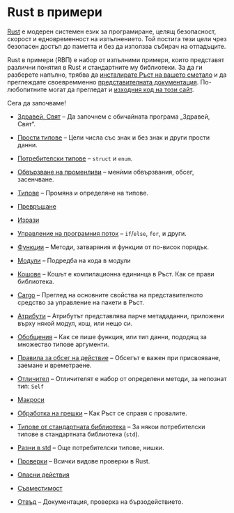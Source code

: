 # Rust в примери

[Rust][rust] е модерен системен език за програмиране, целящ
безопасност, скорост и едновременност на изпълнението. Той постига тези цели
чрез безопасен достъп до паметта и без да използва събирач на отпадъците.

Rust в примери (RВП) е набор от изпълними примери, които представят различни
понятия в Rust и стандартните му библиотеки. За да ги разберете напълно, трябва
да [инсталирате Ръст на вашето сметало][install] и да преглеждате своевремменно
[представителната документация][std]. По-любопитните могат да прегледат и
[изходния код на този сайт][home].

Сега да започваме!

- [Здравей, Свят](hello.md) – Да започнем с обичайната програма „Здравей, Свят“.

- [Прости типове](primitives.md) – Цели числа със знак и без знак и други прости данни.

- [Потребителски типове](custom_types.md) – `struct` и `enum`.

- [Обвързване на променливи](variable_bindings.md) – менѝми обвързвания, обсег, засенчване.

- [Типове](types.md) – Промяна и определяне на типове.

- [Превръщане](conversion.md)

- [Изрази](expression.md)

- [Управление на програмния поток](flow_control.md) – `if`/`else`, `for`, и други.

- [Функции](fn.md) – Методи, затваряния и функции от по-висок порядък.

- [Модули](mod.md) – Подредба на кода в модули

- [Кошове](crates.md) – Кошът е компилационна едининца в Ръст. Как се прави библиотека.

- [Cargo](cargo.md) – Преглед на основните свойства на представителното средство за управление на пакети в Ръст.

- [Атрибути](attribute.md) – Атрибутът представлява парче метададанни, приложени върху някой модул, кош, или нещо си.

- [Обобщения](generics.md) – Как се пише функция, или тип данни, пододящ за множество типове аргументи.

- [Правила за обсег на действие](scope.md) – Обсегът е важен при присвояване, заемане и времетраене.

- [Отличител](trait.md) – Отличителят е набор от определени методи, за непознат тип: `Self`

- [Макроси](macros.md)

- [Обработка на грешки](error.md) – Как Ръст се справя с провалите.

- [Типове от стандартната библиотека](std.md) – За някои потребителски типове в стандартната библиотека (`std`).

- [Разни в std](std_misc.md) – Още потребителски типове, нишки.

- [Проверки](testing.md) – Всички видове проверки в Rust.

- [Опасни действия](unsafe.md)

- [Съвместимост](compatibility.md)

- [Отвъд](meta.md) – Документация, проверка на бързодействието.


[rust]: https://www.rust-lang.org/
[install]: https://www.rust-lang.org/tools/install
[std]: https://doc.rust-lang.org/std/
[home]:https://github.com/kberov/rust-by-example-bg 
